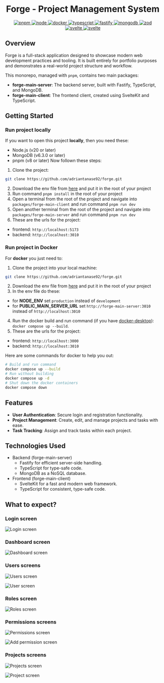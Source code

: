 <div align="center">
  <h1>Forge - Project Management System</h1>
</div>

<div align="center">
  <a href="https://pnpm.io/pnpm-vs-npm" target="_blank">
    <img src="https://badgen.net/static/pnpm/8.12.1?color=yellow" alt="pnpm" title="pnpm" />
  </a>
  <a href="https://nodejs.org/en" target="_blank">
    <img src="https://badgen.net/static/node/v20.10.0?color=green" alt="node" title="node" />
  </a>
  <a href="https://www.docker.com/products/docker-desktop/" target="_blank">
    <img src="https://badgen.net/static/docker/4.26.1?color=blue" alt="docker" title="docker" />
  </a>
  <a href="https://www.npmjs.com/package/typescript" target="_blank">
    <img src="https://badgen.net/static/typescript/5.3.3?color=blue" alt="typescript" title="typescript" />
  </a>
  <a href="https://www.npmjs.com/package/fastify" target="_blank">
    <img src="https://badgen.net/static/fastify/4.24.3?color=grey" alt="fastify" title="fastify" />
  </a>
  <a href="https://www.npmjs.com/package/mongodb" target="_blank">
    <img src="https://badgen.net/static/mongodb/6.3.0?color=green" alt="mongodb" title="mongodb" />
  </a>
  <a href="https://www.npmjs.com/package/zod" target="_blank">
    <img src="https://badgen.net/static/zod/3.22.4?color=blue" alt="zod" title="zod" />
  </a>
  <a href="https://www.npmjs.com/package/svelte" target="_blank">
    <img src="https://badgen.net/static/svelte/4.2.7?color=orange" alt="svelte" title="svelte" />
  </a>
  <a href="https://www.npmjs.com/package/@sveltejs/kit" target="_blank">
    <img src="https://badgen.net/static/sveltekit/1.27.4?color=orange" alt="svelte" title="svelte" />
  </a>
</div>

## Overview

Forge is a full-stack application designed to showcase modern web development practices and tooling.
It is built entirely for portfolio purposes and demonstrates a real-world project structure and
workflow.

This monorepo, managed with `pnpm`, contains two main packages:

-   **forge-main-server**: The backend server, built with Fastify, TypeScript, and MongoDB.
-   **forge-main-client**: The frontend client, created using SvelteKit and TypeScript.

## Getting Started

### Run project locally

If you want to open this project **locally**, then you need these:

-   Node.js (v20 or later)
-   MongoDB (v6.3.0 or later)
-   pnpm (v8 or later) Now follown these steps:

1. Clone the project:

```sh
git clone https://github.com/adriantanase92/forge.git
```

2. Download the env file from
   [here](https://drive.google.com/file/d/1lKn7d2WIOPSMdRI7vR3v-a6oh44LJZKV/view?usp=sharing) and
   put it in the root of your project
3. Run command `pnpm install` in the root of your project
4. Open a terminal from the root of the project and navigate into `packages/forge-main-client` and
   run command `pnpm run dev`
5. Open another terminal from the root of the project and navigate into `packages/forge-main-server`
   and run command `pnpm run dev`
6. These are the urls for the project:

-   frontend: `http://localhost:5173`
-   backend: `http://localhost:3010`

### Run project in Docker

For **docker** you just need to:

1. Clone the project into your local machine:

```sh
git clone https://github.com/adriantanase92/forge.git
```

2. Download the env file from
   [here](https://drive.google.com/file/d/1lKn7d2WIOPSMdRI7vR3v-a6oh44LJZKV/view?usp=sharing) and
   put it in the root of your project
3. In the env file do these:

-   for **NODE_ENV** set `production` instead of `development`
-   for **PUBLIC_MAIN_SERVER_URL** set `http://forge-main-server:3010` instead of
    `http://localhost:3010`

4. Run the docker build and run command (if you have
   [docker-desktop](https://www.docker.com/products/docker-desktop/)): `docker compose up --build`.
5. These are the urls for the project:

-   frontend: `http://localhost:3000`
-   backend: `http://localhost:3010`

Here are some commands for docker to help you out:

```sh
# Build and run command
docker compose up --build
# Run without building
docker compose up -d
# Shut down the docker containers
docker compose down
```

## Features

-   **User Authentication**: Secure login and registration functionality.
-   **Project Management**: Create, edit, and manage projects and tasks with ease.
-   **Task Tracking**: Assign and track tasks within each project.

## Technologies Used

-   Backend (forge-main-server)
    -   Fastify for efficient server-side handling.
    -   TypeScript for type-safe code.
    -   MongoDB as a NoSQL database.
-   Frontend (forge-main-client)
    -   SvelteKit for a fast and modern web framework.
    -   TypeScript for consistent, type-safe code.

## What to expect?

### Login screen

![Login screen](images/login.png)

### Dashboard screen

![Dashboard screen](images/dashboard.png)

### Users screens

![Users screen](images/users.png)

![User screen](images/user.png)

### Roles screen

![Roles screen](images/roles.png)

### Permissions screens

![Permissions screen](images/permissions.png)

![Add permission screen](images/add-permission.png)

### Projects screens

![Projects screen](images/projects.png)

![Project screen](images/project.png)
